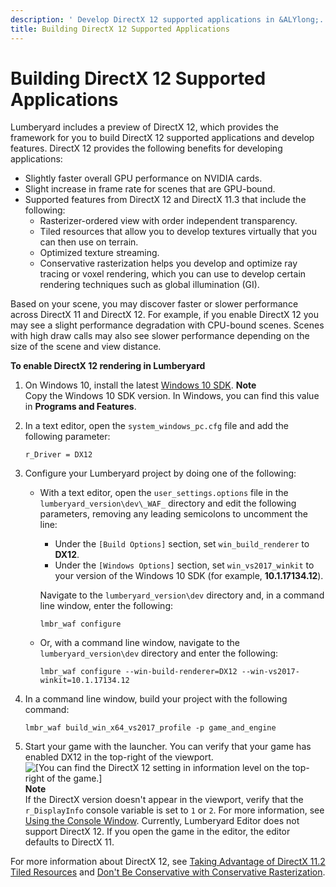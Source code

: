 ```yaml
---
description: ' Develop DirectX 12 supported applications in &ALYlong;. '
title: Building DirectX 12 Supported Applications
---
```

# Building DirectX 12 Supported Applications<a name="graphics-rendering-directx"></a>

Lumberyard includes a preview of DirectX 12, which provides the framework for you to build DirectX 12 supported applications and develop features\. DirectX 12 provides the following benefits for developing applications:
+ Slightly faster overall GPU performance on NVIDIA cards\.
+ Slight increase in frame rate for scenes that are GPU\-bound\.
+ Supported features from DirectX 12 and DirectX 11\.3 that include the following:
  + Rasterizer\-ordered view with order independent transparency\.
  + Tiled resources that allow you to develop textures virtually that you can then use on terrain\.
  + Optimized texture streaming\.
  + Conservative rasterization helps you develop and optimize ray tracing or voxel rendering, which you can use to develop certain rendering techniques such as global illumination \(GI\)\.

Based on your scene, you may discover faster or slower performance across DirectX 11 and DirectX 12\. For example, if you enable DirectX 12 you may see a slight performance degradation with CPU\-bound scenes\. Scenes with high draw calls may also see slower performance depending on the size of the scene and view distance\.

**To enable DirectX 12 rendering in Lumberyard**

1. On Windows 10, install the latest [Windows 10 SDK](https://developer.microsoft.com/en-us/windows/downloads/windows-10-sdk)\.
**Note**  
Copy the Windows 10 SDK version\. In Windows, you can find this value in **Programs and Features**\.

1. In a text editor, open the `system_windows_pc.cfg` file and add the following parameter:

   ```
   r_Driver = DX12
   ```

1. Configure your Lumberyard project by doing one of the following:
   + With a text editor, open the `user_settings.options` file in the `lumberyard_version\dev\_WAF_` directory and edit the following parameters, removing any leading semicolons to uncomment the line:
     + Under the `[Build Options]` section, set `win_build_renderer` to **DX12**\.
     + Under the `[Windows Options]` section, set `win_vs2017_winkit` to your version of the Windows 10 SDK \(for example, **10\.1\.17134\.12**\)\.

     Navigate to the `lumberyard_version\dev` directory and, in a command line window, enter the following:

     ```
     lmbr_waf configure
     ```
   + Or, with a command line window, navigate to the `lumberyard_version\dev` directory and enter the following: 

     ```
     lmbr_waf configure --win-build-renderer=DX12 --win-vs2017-winkit=10.1.17134.12
     ```

1. In a command line window, build your project with the following command:

   ```
   lmbr_waf build_win_x64_vs2017_profile -p game_and_engine
   ```

1. Start your game with the launcher\. You can verify that your game has enabled DX12 in the top\-right of the viewport\.  
![\[You can find the DirectX 12 setting in information level on the top-right of the game.\]](/images/userguide/starter-game-example-directx-12.png)
**Note**  
If the DirectX version doesn't appear in the viewport, verify that the `r_DisplayInfo` console variable is set to `1` or `2`\. For more information, see [Using the Console Window](/docs/userguide/console-intro.md)\.
Currently, Lumberyard Editor does not support DirectX 12\. If you open the game in the editor, the editor defaults to DirectX 11\. 

For more information about DirectX 12, see [Taking Advantage of DirectX 11\.2 Tiled Resources](https://developer.nvidia.com/content/taking-advantage-directx112-tiled-resources) and [Don't Be Conservative with Conservative Rasterization](https://developer.nvidia.com/content/dont-be-conservative-conservative-rasterization)\.